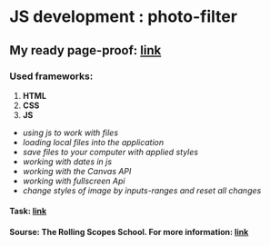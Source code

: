# JS development : photo-filter

## My ready page-proof: [link](https://balzamova.github.io/photo-filter/photo-filter/)

### Used frameworks: 
1. **HTML**
2. **CSS**
3. **JS**
 - *using js to work with files*
 - *loading local files into the application*
 - *save files to your computer with applied styles*
 - *working with dates in js*
 - *working with the Canvas API*
 - *working with fullscreen Api* 
 - *change styles of image by inputs-ranges and reset all changes*
 
#### Task: [link](https://rolling-scopes-school.github.io/stage0/#/stage1/tasks/photo-filter)
#### Sourse: The Rolling Scopes School. For more information: [link](https://rs.school/js/)
